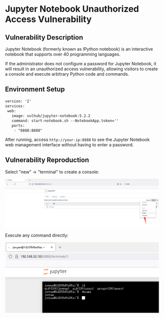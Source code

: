 # Jupyter Notebook Unauthorized Access Vulnerability

## Vulnerability Description

Jupyter Notebook (formerly known as IPython notebook) is an interactive notebook that supports over 40 programming languages.

If the administrator does not configure a password for Jupyter Notebook, it will result in an unauthorized access vulnerability, allowing visitors to create a console and execute arbitrary Python code and commands.

## Environment Setup

```
version: '2'
services:
 web:
   image: vulhub/jupyter-notebook:5.2.2
   command: start-notebook.sh --NotebookApp.token=''
   ports:
    - "8888:8888"
```

After running, access `http://your-ip:8888` to see the Jupyter Notebook web management interface without having to enter a password.

## Vulnerability Reproduction

Select "new" -> "terminal" to create a console:

![image-20220726145024450](../../.gitbook/assets/image-20220726145024450.png)

Execute any command directly:

![image-20220726145054024](../../.gitbook/assets/image-20220726145054024.png)



